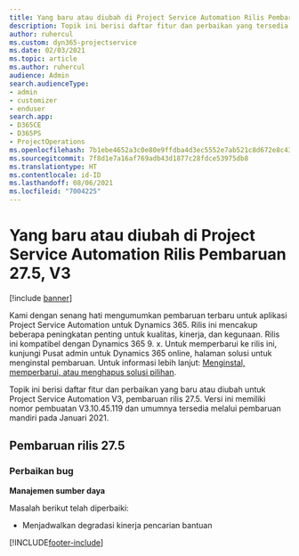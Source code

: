 ```yaml
---
title: Yang baru atau diubah di Project Service Automation Rilis Pembaruan 27.5, Hotfix, V3
description: Topik ini berisi daftar fitur dan perbaikan yang tersedia di Hotfix Project Service Automation V3, pembaruan rilis 27.5, V3.
author: ruhercul
ms.custom: dyn365-projectservice
ms.date: 02/03/2021
ms.topic: article
ms.author: ruhercul
audience: Admin
search.audienceType:
- admin
- customizer
- enduser
search.app:
- D365CE
- D365PS
- ProjectOperations
ms.openlocfilehash: 7b1ebe4652a3c0e80e9ffdba4d3ec5552e7ab521c8d672e8c43dbbcf461a92d6
ms.sourcegitcommit: 7f8d1e7a16af769adb43d1877c28fdce53975db8
ms.translationtype: HT
ms.contentlocale: id-ID
ms.lasthandoff: 08/06/2021
ms.locfileid: "7004225"
---
```

# <a name="whats-new-or-changed-in-project-service-automation-update-release-275-v3"></a>Yang baru atau diubah di Project Service Automation Rilis Pembaruan 27.5, V3

[!include [banner](../includes/psa-now-project-operations.md)]

Kami dengan senang hati mengumumkan pembaruan terbaru untuk aplikasi Project Service Automation untuk Dynamics 365. Rilis ini mencakup beberapa peningkatan penting untuk kualitas, kinerja, dan kegunaan. Rilis ini kompatibel dengan Dynamics 365 9. x. Untuk memperbarui ke rilis ini, kunjungi Pusat admin untuk Dynamics 365 online, halaman solusi untuk menginstal pembaruan. Untuk informasi lebih lanjut: [Menginstal, memperbarui, atau menghapus solusi pilihan](/power-platform/admin/install-remove-preferred-solution).

Topik ini berisi daftar fitur dan perbaikan yang baru atau diubah untuk Project Service Automation V3, pembaruan rilis 27.5. Versi ini memiliki nomor pembuatan V3.10.45.119 dan umumnya tersedia melalui pembaruan mandiri pada Januari 2021.

## <a name="update-release-275"></a>Pembaruan rilis 27.5

### <a name="bug-fixes"></a>Perbaikan bug


**Manajemen sumber daya**

Masalah berikut telah diperbaiki:

- Menjadwalkan degradasi kinerja pencarian bantuan


[!INCLUDE[footer-include](../includes/footer-banner.md)]